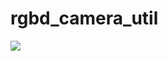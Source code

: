 # rgbd_camera_util

<img align="center" src="https://raw.github.com/rorromr/rgbd_camera_util/master/resources/kinect_marker.png" /> 
